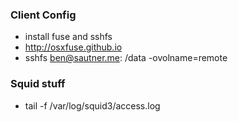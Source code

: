 ### Client Config

* install fuse and sshfs 
* http://osxfuse.github.io
* sshfs ben@sautner.me: /data -ovolname=remote


### Squid stuff

* tail -f /var/log/squid3/access.log
